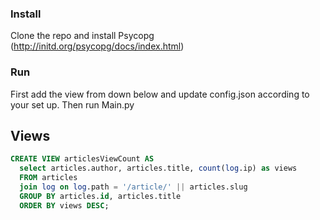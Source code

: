 ### Install
Clone the repo and install Psycopg (http://initd.org/psycopg/docs/index.html)

### Run
First add the view from down below and update config.json according to your set up. Then run Main.py

## Views
```sql 
CREATE VIEW articlesViewCount AS
  select articles.author, articles.title, count(log.ip) as views
  FROM articles
  join log on log.path = '/article/' || articles.slug
  GROUP BY articles.id, articles.title
  ORDER BY views DESC;
  ```
    
